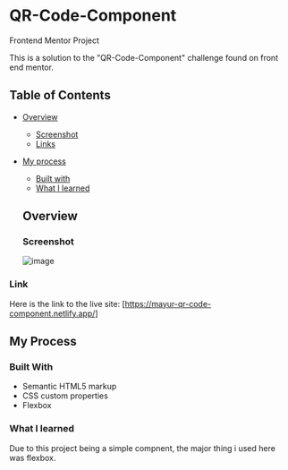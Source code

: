 # QR-Code-Component
Frontend Mentor Project

This is a solution to the "QR-Code-Component" challenge found on front end mentor.

## Table of Contents

- [Overview](#overview)
  - [Screenshot](#screenshot)
  - [Links](#links)
- [My process](#my-process)
  - [Built with](#built-with)
  - [What I learned](#what-i-learned)
 
  ## Overview 
   ### Screenshot
   ![image](https://user-images.githubusercontent.com/53272044/176673631-20c0cf62-81e4-4cdc-b81e-50e312120e43.png)

### Link
Here is the link to the live site: [https://mayur-qr-code-component.netlify.app/]

## My Process
### Built With

- Semantic HTML5 markup
- CSS custom properties
- Flexbox

### What I learned
Due to this project being a simple compnent, the major thing i used here was flexbox.

